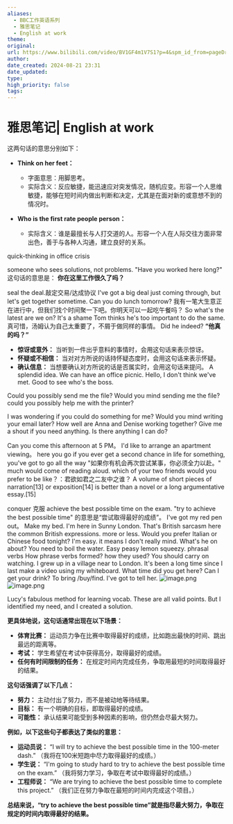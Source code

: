 ```yaml
---
aliases:
  - BBC工作英语系列
  - 雅思笔记
  - English at work
theme: 
original: 
url: https://www.bilibili.com/video/BV1GF4m1V7S1?p=4&spm_id_from=pageDriver&vd_source=7038f96b6bb3b14743531b102b109c43
author: 
date_created: 2024-08-21 23:31
date_updated: 
type: 
high_priority: false
tags:
---
```

# 雅思笔记| English at work

这两句话的意思分别如下：

- **Think on her feet：**
    
    - 字面意思：用脚思考。
    - 实际含义：反应敏捷，能迅速应对突发情况，随机应变。形容一个人思维敏捷，能够在短时间内做出判断和决定，尤其是在面对新的或意想不到的情况时。
- **Who is the first rate people person：**
    
    - 实际含义：谁是最擅长与人打交道的人。形容一个人在人际交往方面非常出色，善于与各种人沟通，建立良好的关系。

quick-thinking in office crisis

someone who sees solutions, not problems. 
"Have you worked here long?" 这句话的意思是：
**你在这里工作很久了吗？**


seal the deal.敲定交易/达成协议
I've got a big deal just coming through, but let's get together sometime. Can you do lunch tomorrow?
我有一笔大生意正在进行中，但我们找个时间聚一下吧。你明天可以一起吃午餐吗？
So what's the latest are we on?
It's a shame Tom thinks he's too important to do the same.
真可惜，汤姆认为自己太重要了，不屑于做同样的事情。
Did he indeed?
**“他真的吗？”**
- **惊讶或意外：** 当听到一件出乎意料的事情时，会用这句话来表示惊讶。
- **怀疑或不相信：** 当对对方所说的话持怀疑态度时，会用这句话来表示怀疑。
- **确认信息：** 当想要确认对方所说的话是否属实时，会用这句话来提问。
A splendid idea. We can have an office picnic.
Hello, I don't think we've met.
Good to see who's the boss.

Could you possibly send me the file?
Would you mind sending me the file?
could you possibly help me with the printer?

I was wondering if you could do something for me?
Would you mind writing your email later?
How well are Anna and Denise working together?
Give me a shout if you need anything.
Is there anything I can do?

Can you come this afternoon at 5 PM。
I'd like to arrange an apartment viewing。
here you go
if you ever get a second chance in life for something, you've got to go all the way
"如果你有机会再次尝试某事，你必须全力以赴。"
much would come of reading aloud.
which of your two friends would you prefer to be like？：君欲如君之二友中之谁？
A volume of short pieces of narration[13] or exposition[14] is better than a novel or a long argumentative essay.[15]

conquer 克服
achieve the best possible time on the exam.
"try to achieve the best possible time" 的意思是“尝试取得最好的成绩”。
I've got my red pen out。
Make my bed.
I'm here in Sunny London. That's British sarcasm here
the common British expressions.
more or less.
Would you prefer Italian or Chinese food tonight?
I'm easy. it means I don't really mind.
What's he on about?
You need to boil the water.
Easy peasy lemon squeezy.
phrasal verbs
How phrase verbs  formed?
how they used?
You should carry on watching.
I grew up in a village near to London.
It's been a long time since I last make a video using my whiteboard. What time did you get here?
Can I get your drink?
To bring /buy/find.
I've got to tell her.
![image.png](https://cdn.jsdelivr.net/gh/duanbiao2000/BlogGallery@main/picture/20240822013847.png)
![image.png](https://cdn.jsdelivr.net/gh/duanbiao2000/BlogGallery@main/picture/20240822014002.png)

Lucy's fabulous method for learning vocab.
These are all valid points.
But I identified my need, and I created a solution.

**更具体地说，这句话通常出现在以下场景：**

- **体育比赛：** 运动员力争在比赛中取得最好的成绩，比如跑出最快的时间、跳出最远的距离等。
- **考试：** 学生希望在考试中获得高分，取得最好的成绩。
- **任何有时间限制的任务：** 在规定时间内完成任务，争取用最短的时间取得最好的结果。

**这句话强调了以下几点：**

- **努力：** 主动付出了努力，而不是被动地等待结果。
- **目标：** 有一个明确的目标，即取得最好的成绩。
- **可能性：** 承认结果可能受到多种因素的影响，但仍然会尽最大努力。

**例如，以下这些句子都表达了类似的意思：**

- **运动员说：** “I will try to achieve the best possible time in the 100-meter dash.” （我将在100米短跑中尽力取得最好的成绩。）
- **学生说：** “I'm going to study hard to try to achieve the best possible time on the exam.” （我将努力学习，争取在考试中取得最好的成绩。）
- **工程师说：** “We are trying to achieve the best possible time to complete this project.” （我们正在努力争取在最短的时间内完成这个项目。）

**总结来说，“try to achieve the best possible time”就是指尽最大努力，争取在规定的时间内取得最好的结果。**
